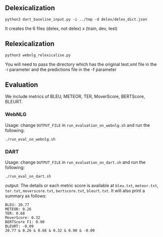 
## Delexicalization

```
python3 dart_baseline_input.py -i ../tmp -d delex/delex_dict.json
```

It creates the 6 files (delex, not delex) x (train, dev, test)


## Relexicalization

```
python3 webnlg_relexicalise.py
```

You will need to pass the directory which has the original test.xml file in the -i parameter and the predictions file in the -f parameter



## Evaluation

We include metrics of BLEU, METEOR, TER, MoverScore, BERTScore, BLEURT.

### WebNLG

Usage: change `OUTPUT_FILE` in `run_evaluation_on_webnlg.sh` and run the following:
```
./run_eval_on_webnlg.sh
```


### DART

Usage: change `OUTPUT_FILE` in `run_evaluation_on_dart.sh` and run the following:
```
./run_eval_on_dart.sh
```

output:
The details or each metric score is available at `bleu.txt`,  `meteor.txt`, `ter.txt`, `moverscore.txt`, `bertscore.txt`, `bleurt.txt`.
It will also print a summary as follows:
```
BLEU: 20.77
METEOR: 0.26
TER: 0.68
MoverScore: 0.32
BERTScore F1: 0.90
BLEURT: -0.09
20.77 & 0.26 & 0.68 & 0.32 & 0.90 & -0.09
```
